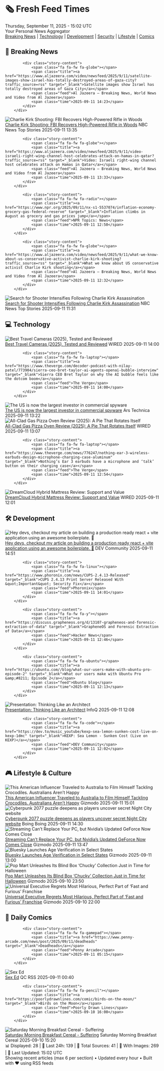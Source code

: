 <!-- Processing 54 RSS feeds at 2025-09-11 15:01:51 UTC -->
<!-- Processing: XKCD -->
<!-- Processing: Saturday Morning Breakfast Cereal -->
<!-- Processing: Penny Arcade -->
<!-- Processing: Poorly Drawn Lines -->
<!-- Processing: Garfield -->
<!-- Processing: Girl Genius -->
<!-- Processing: BBC Breaking News -->
<!-- Processing: Al Jazeera Breaking News -->
<!-- Processing: NPR News -->
<!-- Processing: CBC News -->
<!-- Error processing https://rss.cbc.ca/lineup/topstories.xml: The read operation timed out -->
<!-- Processing: Reuters World News -->
<!-- Processing: NBC News Breaking -->
<!-- Processing: Ars Technica -->
<!-- Processing: WIRED -->
<!-- Processing: Lobsters Python -->
<!-- Processing: Dev.to -->
<!-- Processing: Phoronix Linux News -->
<!-- Processing: It's FOSS -->
<!-- Error processing https://itsfoss.com/rss/: The read operation timed out -->
<!-- Processing: OMG! Ubuntu -->
<!-- Processing: Red Hat Blog -->
<!-- Processing: Ubuntu Blog -->
<!-- Processing: GitHub Blog -->
<!-- Processing: GitLab Blog -->
<!-- Processing: Martin Fowler -->
<!-- Processing: Coding Horror -->
<!-- Processing: Gizmodo -->
<!-- Processing: Boing Boing -->
<!-- Processing: Krebs on Security -->
<!-- Generated 9 new posts out of 28 feeds processed -->
<div class="newspaper-header">
    <h1 class="newspaper-title">🗞️ Fresh Feed Times</h1>
    <div class="newspaper-date">Thursday, September 11, 2025 - 15:02 UTC</div>
    <div class="newspaper-subtitle">Your Personal News Aggregator</div>
</div>

<div class="newspaper-nav">
    <a href="#breaking">Breaking News</a> |
    <a href="#tech">Technology</a> |
    <a href="#dev">Development</a> |
    <a href="#security">Security</a> |
    <a href="#lifestyle">Lifestyle</a> |
    <a href="#webcomics">Comics</a>
</div>

<div class="news-section breaking-news" id="breaking">
<h2 class="section-header">🚨 Breaking News</h2>
<div class="stories-container">
<div class="story">
            
            <div class="story-content">
                <span class="fa fa-fw fa-globe"></span>
                <span class="title"><a href="https://www.aljazeera.com/video/newsfeed/2025/9/11/satellite-images-show-israel-has-totally-destroyed-areas-of-gaza-city?traffic_source=rss" target="_blank">Satellite images show Israel has totally destroyed areas of Gaza City</a></span>
                <span class="feed">Al Jazeera – Breaking News, World News and Video from Al Jazeera</span>
                <span class="time">2025-09-11 14:23</span>
            </div>
        </div>
<div class="story">
            <img src="https://media-cldnry.s-nbcnews.com/image/upload/t_fit_1500w/mpx/2704722219/2025_09/1757597734846_tdy_news_sr_charlie_kirk_update_1_250911_1920x1080-9mlebw.jpg" alt="Charlie Kirk Shooting: FBI Recovers High-Powered Rifle in Woods" class="story-image" loading="lazy" onerror="this.style.display='none'">
            <div class="story-content">
                <span class="fa fa-fw fa-broadcast-tower"></span>
                <span class="title"><a href="https://www.today.com/video/high-powered-rifle-recovered-after-charlie-kirk-shooting-fbi-247365189970" target="_blank">Charlie Kirk Shooting: FBI Recovers High-Powered Rifle in Woods</a></span>
                <span class="feed">NBC News Top Stories</span>
                <span class="time">2025-09-11 13:35</span>
            </div>
        </div>
<div class="story">
            
            <div class="story-content">
                <span class="fa fa-fw fa-globe"></span>
                <span class="title"><a href="https://www.aljazeera.com/video/newsfeed/2025/9/11/video-israeli-right-wing-channel-host-celebrates-attack-on-hamas-in-qatar?traffic_source=rss" target="_blank">Video: Israeli right-wing channel host celebrates attack on Hamas in Qatar</a></span>
                <span class="feed">Al Jazeera – Breaking News, World News and Video from Al Jazeera</span>
                <span class="time">2025-09-11 13:33</span>
            </div>
        </div>
<div class="story">
            
            <div class="story-content">
                <span class="fa fa-fw fa-radio"></span>
                <span class="title"><a href="https://www.npr.org/2025/09/11/nx-s1-5537074/inflation-economy-grocery-gas-federal-reserve" target="_blank">Inflation climbs in August as grocery and gas prices jump</a></span>
                <span class="feed">NPR Topics: News</span>
                <span class="time">2025-09-11 12:58</span>
            </div>
        </div>
<div class="story">
            
            <div class="story-content">
                <span class="fa fa-fw fa-globe"></span>
                <span class="title"><a href="https://www.aljazeera.com/video/newsfeed/2025/9/11/what-we-know-about-us-conservative-activist-charlie-kirk-shooting?traffic_source=rss" target="_blank">What we know about US conservative activist Charlie Kirk shooting</a></span>
                <span class="feed">Al Jazeera – Breaking News, World News and Video from Al Jazeera</span>
                <span class="time">2025-09-11 12:32</span>
            </div>
        </div>
<div class="story">
            <img src="https://media-cldnry.s-nbcnews.com/image/upload/t_fit_1500w/mpx/2704722219/2025_09/1757590290953_tdy_news_7a_winter_charlie_kirk_250911_1920x1080-e1d9z4.jpg" alt="Search for Shooter Intensifies Following Charlie Kirk Assassination" class="story-image" loading="lazy" onerror="this.style.display='none'">
            <div class="story-content">
                <span class="fa fa-fw fa-broadcast-tower"></span>
                <span class="title"><a href="https://www.today.com/video/search-for-shooter-intensifies-following-charlie-kirk-assassination-247360069761" target="_blank">Search for Shooter Intensifies Following Charlie Kirk Assassination</a></span>
                <span class="feed">NBC News Top Stories</span>
                <span class="time">2025-09-11 11:31</span>
            </div>
        </div>
</div>
</div>
<div class="news-section tech-news" id="tech">
<h2 class="section-header">💻 Technology</h2>
<div class="stories-container">
<div class="story">
            <img src="https://media.wired.com/photos/68c1e7369f996c85f0188f7a/master/pass/The%207%20Best%20Travel%20Cameras.png" alt="Best Travel Cameras (2025), Tested and Reviewed" class="story-image" loading="lazy" onerror="this.style.display='none'">
            <div class="story-content">
                <span class="fa fa-fw fa-bolt"></span>
                <span class="title"><a href="https://www.wired.com/gallery/best-travel-cameras/" target="_blank">Best Travel Cameras (2025), Tested and Reviewed</a></span>
                <span class="feed">WIRED</span>
                <span class="time">2025-09-11 14:00</span>
            </div>
        </div>
<div class="story">
            
            <div class="story-content">
                <span class="fa fa-fw fa-laptop"></span>
                <span class="title"><a href="https://www.theverge.com/decoder-podcast-with-nilay-patel/773904/sierra-ceo-bret-taylor-ai-agents-openai-bubble-interview" target="_blank">Sierra CEO Bret Taylor on why the AI bubble feels like the dotcom boom</a></span>
                <span class="feed">The Verge</span>
                <span class="time">2025-09-11 14:00</span>
            </div>
        </div>
<div class="story">
            <img src="https://cdn.arstechnica.net/wp-content/uploads/2023/07/exploit-vulnerability-security-1-500x500.jpg" alt="The US is now the largest investor in commercial spyware" class="story-image" loading="lazy" onerror="this.style.display='none'">
            <div class="story-content">
                <span class="fa fa-fw fa-cog"></span>
                <span class="title"><a href="https://arstechnica.com/security/2025/09/the-us-is-now-the-largest-investor-in-commercial-spyware/" target="_blank">The US is now the largest investor in commercial spyware</a></span>
                <span class="feed">Ars Technica</span>
                <span class="time">2025-09-11 13:22</span>
            </div>
        </div>
<div class="story">
            <img src="https://media.wired.com/photos/68c22bfadb02b730f61b1d5f/master/pass/Review-%20All-Clad%20Gas%20Pizza%20Oven.png" alt="All-Clad Gas Pizza Oven Review (2025): A Pie That Rotates Itself" class="story-image" loading="lazy" onerror="this.style.display='none'">
            <div class="story-content">
                <span class="fa fa-fw fa-bolt"></span>
                <span class="title"><a href="https://www.wired.com/review/all-clad-gas-pizza-oven/" target="_blank">All-Clad Gas Pizza Oven Review (2025): A Pie That Rotates Itself</a></span>
                <span class="feed">WIRED</span>
                <span class="time">2025-09-11 13:07</span>
            </div>
        </div>
<div class="story">
            
            <div class="story-content">
                <span class="fa fa-fw fa-laptop"></span>
                <span class="title"><a href="https://www.theverge.com/news/776247/nothing-ear-3-wireless-earbuds-design-microphone-charging-case-aluminum" target="_blank">Nothing’s Ear 3 earbuds have a microphone and ‘talk’ button on their charging case</a></span>
                <span class="feed">The Verge</span>
                <span class="time">2025-09-11 12:54</span>
            </div>
        </div>
<div class="story">
            <img src="https://media.wired.com/photos/68b9cec729d5e74472f40061/master/pass/Review-%20DreamCloud%20Hybrid%20Mattress.png" alt="DreamCloud Hybrid Mattress Review: Support and Value" class="story-image" loading="lazy" onerror="this.style.display='none'">
            <div class="story-content">
                <span class="fa fa-fw fa-bolt"></span>
                <span class="title"><a href="https://www.wired.com/review/dreamcloud-hybrid-mattress/" target="_blank">DreamCloud Hybrid Mattress Review: Support and Value</a></span>
                <span class="feed">WIRED</span>
                <span class="time">2025-09-11 12:01</span>
            </div>
        </div>
</div>
</div>
<div class="news-section dev-news" id="dev">
<h2 class="section-header">🛠️ Development</h2>
<div class="stories-container">
<div class="story">
            <img src="https://media2.dev.to/dynamic/image/width=800%2Cheight=%2Cfit=scale-down%2Cgravity=auto%2Cformat=auto/https%3A%2F%2Fdev-to-uploads.s3.amazonaws.com%2Fuploads%2Fuser%2Fprofile_image%2F392464%2F38017c9b-89f2-42ab-b7d3-41a25728aead.jpeg" alt="Hey devs, checkout my article on building a production ready react + vite application using an awesome boilerplate. 🚀" class="story-image" loading="lazy" onerror="this.style.display='none'">
            <div class="story-content">
                <span class="fa fa-fw fa-code"></span>
                <span class="title"><a href="https://dev.to/singhamandeep007/hey-devs-checkout-my-article-on-building-a-production-ready-react-vite-application-using-an-2n6k" target="_blank">Hey devs, checkout my article on building a production ready react + vite application using an awesome boilerplate. 🚀</a></span>
                <span class="feed">DEV Community</span>
                <span class="time">2025-09-11 14:51</span>
            </div>
        </div>
<div class="story">
            
            <div class="story-content">
                <span class="fa fa-fw fa-linux"></span>
                <span class="title"><a href="https://www.phoronix.com/news/CUPS-2.4.13-Released" target="_blank">CUPS 2.4.13 Print Server Released With &quot;Important&quot; Security Fix</a></span>
                <span class="feed">Phoronix</span>
                <span class="time">2025-09-11 14:01</span>
            </div>
        </div>
<div class="story">
            
            <div class="story-content">
                <span class="fa fa-fw fa-y"></span>
                <span class="title"><a href="https://discuss.grapheneos.org/d/13107-grapheneos-and-forensic-extraction-of-data" target="_blank">GrapheneOS and Forensic Extraction of Data</a></span>
                <span class="feed">Hacker News</span>
                <span class="time">2025-09-11 12:46</span>
            </div>
        </div>
<div class="story">
            
            <div class="story-content">
                <span class="fa fa-fw fa-ubuntu"></span>
                <span class="title"><a href="https://ubuntu.com//blog/what-our-users-make-with-ubuntu-pro-episode-2" target="_blank">What our users make with Ubuntu Pro &amp;#8211; Episode 2</a></span>
                <span class="feed">Ubuntu blog</span>
                <span class="time">2025-09-11 12:13</span>
            </div>
        </div>
<div class="story">
            <img src="https://res.infoq.com/presentations/architecture-best-practices/en/mediumimage/gregor-hohpe-medium-1756297866716.jpg" alt="Presentation: Thinking Like an Architect" class="story-image" loading="lazy" onerror="this.style.display='none'">
            <div class="story-content">
                <span class="fa fa-fw fa-info-circle"></span>
                <span class="title"><a href="https://www.infoq.com/presentations/architecture-best-practices/?utm_campaign=infoq_content&utm_source=infoq&utm_medium=feed&utm_term=global" target="_blank">Presentation: Thinking Like an Architect</a></span>
                <span class="feed">InfoQ</span>
                <span class="time">2025-09-11 12:08</span>
            </div>
        </div>
<div class="story">
            
            <div class="story-content">
                <span class="fa fa-fw fa-code"></span>
                <span class="title"><a href="https://dev.to/music_youtube/kexp-sea-lemon-sunken-cost-live-on-kexp-1dmc" target="_blank">KEXP: Sea Lemon - Sunken Cost (Live on KEXP)</a></span>
                <span class="feed">DEV Community</span>
                <span class="time">2025-09-11 12:02</span>
            </div>
        </div>
</div>
</div>
<div class="news-section lifestyle-news" id="lifestyle">
<h2 class="section-header">🎮 Lifestyle & Culture</h2>
<div class="stories-container">
<div class="story">
            <img src="https://gizmodo.com/app/uploads/2025/09/the-real-tarzan.jpg" alt="This American Influencer Traveled to Australia to Film Himself Tackling Crocodiles. Australians Aren’t Happy" class="story-image" loading="lazy" onerror="this.style.display='none'">
            <div class="story-content">
                <span class="fa fa-fw fa-computer"></span>
                <span class="title"><a href="https://gizmodo.com/american-influencer-traveled-australia-film-himself-tackling-crocodiles-2000657380" target="_blank">This American Influencer Traveled to Australia to Film Himself Tackling Crocodiles. Australians Aren’t Happy</a></span>
                <span class="feed">Gizmodo</span>
                <span class="time">2025-09-11 15:01</span>
            </div>
        </div>
<div class="story">
            <img src="https://i0.wp.com/boingboing.net/wp-content/uploads/2022/12/bb-12.jpg?fit=1036%2C514&amp;quality=60&amp;ssl=1" alt="Cyberpunk 2077 puzzle deepens as players uncover secret Night City website" class="story-image" loading="lazy" onerror="this.style.display='none'">
            <div class="story-content">
                <span class="fa fa-fw fa-arrow-right"></span>
                <span class="title"><a href="https://boingboing.net/2025/09/11/cyberpunk-2077-puzzle-deepens-as-players-uncover-secret-night-city-website.html" target="_blank">Cyberpunk 2077 puzzle deepens as players uncover secret Night City website</a></span>
                <span class="feed">Boing Boing</span>
                <span class="time">2025-09-11 14:30</span>
            </div>
        </div>
<div class="story">
            <img src="https://gizmodo.com/app/uploads/2025/09/MacBook-Pro-14-Doom-Dark-Ages-GeForce-now-1.jpg" alt="Streaming Can’t Replace Your PC, but Nvidia’s Updated GeForce Now Comes Close" class="story-image" loading="lazy" onerror="this.style.display='none'">
            <div class="story-content">
                <span class="fa fa-fw fa-computer"></span>
                <span class="title"><a href="https://gizmodo.com/streaming-cant-replace-your-pc-but-nvidias-updated-geforce-now-comes-close-2000657060" target="_blank">Streaming Can’t Replace Your PC, but Nvidia’s Updated GeForce Now Comes Close</a></span>
                <span class="feed">Gizmodo</span>
                <span class="time">2025-09-11 13:47</span>
            </div>
        </div>
<div class="story">
            <img src="https://gizmodo.com/app/uploads/2023/07/e4b2c2dc2a22231c0fd46eae4b138b10.jpg" alt="Bluesky Launches Age Verification in Select States" class="story-image" loading="lazy" onerror="this.style.display='none'">
            <div class="story-content">
                <span class="fa fa-fw fa-computer"></span>
                <span class="title"><a href="https://gizmodo.com/bluesky-launches-age-verification-in-select-states-2000657248" target="_blank">Bluesky Launches Age Verification in Select States</a></span>
                <span class="feed">Gizmodo</span>
                <span class="time">2025-09-11 13:00</span>
            </div>
        </div>
<div class="story">
            <img src="https://gizmodo.com/app/uploads/2025/09/Chucky-final-popmart-.jpg" alt="Pop Mart Unleashes Its Blind Box ‘Chucky’ Collection Just in Time for Halloween" class="story-image" loading="lazy" onerror="this.style.display='none'">
            <div class="story-content">
                <span class="fa fa-fw fa-computer"></span>
                <span class="title"><a href="https://gizmodo.com/pop-mart-unleashes-its-blind-box-chucky-collection-just-in-time-for-halloween-2000657269" target="_blank">Pop Mart Unleashes Its Blind Box ‘Chucky’ Collection Just in Time for Halloween</a></span>
                <span class="feed">Gizmodo</span>
                <span class="time">2025-09-10 23:50</span>
            </div>
        </div>
<div class="story">
            <img src="https://gizmodo.com/app/uploads/2025/09/F9-Fast-Furious-Space.jpg" alt="Universal Executive Regrets Most Hilarious, Perfect Part of ‘Fast and Furious’ Franchise" class="story-image" loading="lazy" onerror="this.style.display='none'">
            <div class="story-content">
                <span class="fa fa-fw fa-computer"></span>
                <span class="title"><a href="https://gizmodo.com/universal-executive-regrets-most-hilarious-perfect-part-of-fast-and-furious-franchise-2000657222" target="_blank">Universal Executive Regrets Most Hilarious, Perfect Part of ‘Fast and Furious’ Franchise</a></span>
                <span class="feed">Gizmodo</span>
                <span class="time">2025-09-10 22:00</span>
            </div>
        </div>
</div>
</div>
<div class="news-section webcomics-section" id="webcomics">
<h2 class="section-header">🎨 Daily Comics</h2>
<div class="stories-container">
<div class="story">
            
            <div class="story-content">
                <span class="fa fa-fw fa-gamepad"></span>
                <span class="title"><a href="https://www.penny-arcade.com/news/post/2025/09/11/deadheads" target="_blank">Deadheads</a></span>
                <span class="feed">Penny Arcade</span>
                <span class="time">2025-09-11 05:15</span>
            </div>
        </div>
<div class="story">
            <img src="http://www.questionablecontent.net/comics/5655.png" alt="Sex Ed" class="story-image" loading="lazy" onerror="this.style.display='none'">
            <div class="story-content">
                <span class="fa fa-fw fa-music"></span>
                <span class="title"><a href="http://questionablecontent.net/view.php?comic=5655" target="_blank">Sex Ed</a></span>
                <span class="feed">QC RSS</span>
                <span class="time">2025-09-11 00:40</span>
            </div>
        </div>
<div class="story">
            
            <div class="story-content">
                <span class="fa fa-fw fa-pencil"></span>
                <span class="title"><a href="https://poorlydrawnlines.com/comic/birds-on-the-moon/" target="_blank">Birds on the Moon</a></span>
                <span class="feed">Poorly Drawn Lines</span>
                <span class="time">2025-09-10 16:00</span>
            </div>
        </div>
<div class="story">
            <img src="https://www.smbc-comics.com/comics/1757395084-20250910.png" alt="Saturday Morning Breakfast Cereal - Suffering" class="story-image" loading="lazy" onerror="this.style.display='none'">
            <div class="story-content">
                <span class="fa fa-fw fa-smile"></span>
                <span class="title"><a href="https://www.smbc-comics.com/comic/suffering-4" target="_blank">Saturday Morning Breakfast Cereal - Suffering</a></span>
                <span class="feed">Saturday Morning Breakfast Cereal</span>
                <span class="time">2025-09-10 15:20</span>
            </div>
        </div>
</div>
</div>

<div class="newspaper-footer">
    <div class="stats">
        📊 Displayed: 28 | 📅 Last 24h: 139 | 📡 Total Sources: 41 | 📸 With Images: 269 |
        🔄 Last Updated: 15:02 UTC
    </div>
    <div class="footer-note">
        Showing recent articles (max 6 per section) • Updated every hour • Built with ❤️ using RSS feeds
    </div>
</div>

